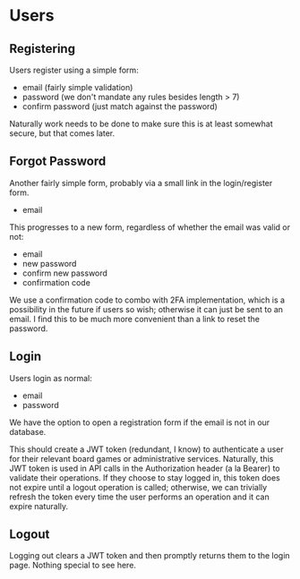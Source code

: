 Users
=====

## Registering
Users register using a simple form:
 * email (fairly simple validation)
 * password (we don't mandate any rules besides length > 7)
 * confirm password (just match against the password)

Naturally work needs to be done to make sure this is at least somewhat secure,
but that comes later.

## Forgot Password
Another fairly simple form, probably via a small link in the login/register form.
 * email

This progresses to a new form, regardless of whether the email was valid or not:
 * email
 * new password
 * confirm new password
 * confirmation code

We use a confirmation code to combo with 2FA implementation, which is a possibility
in the future if users so wish; otherwise it can just be sent to an email. I find
this to be much more convenient than a link to reset the password.

## Login
Users login as normal:
* email
* password

We have the option to open a registration form if the email is not in our database.

This should create a JWT token (redundant, I know) to authenticate a user for
their relevant board games or administrative services. Naturally, this JWT token
is used in API calls in the Authorization header (a la Bearer) to validate
their operations. If they choose to stay logged in, this token does not expire
until a logout operation is called; otherwise, we can trivially refresh the
token every time the user performs an operation and it can expire naturally.

## Logout
Logging out clears a JWT token and then promptly returns them to the login page.
Nothing special to see here.
